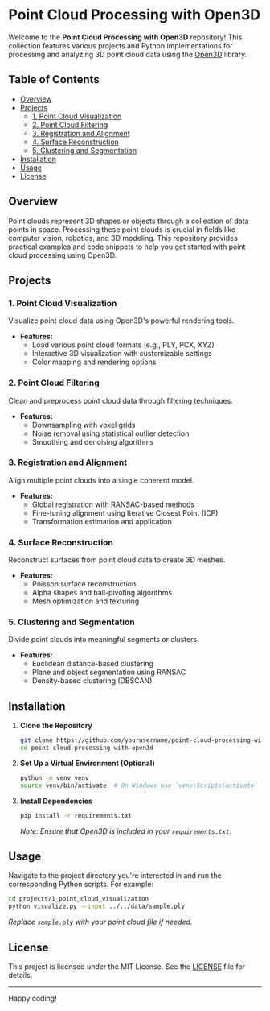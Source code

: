 # Point Cloud Processing with Open3D

Welcome to the **Point Cloud Processing with Open3D** repository! This collection features various projects and Python implementations for processing and analyzing 3D point cloud data using the [Open3D](http://www.open3d.org/) library.

## Table of Contents

- [Overview](#overview)
- [Projects](#projects)
  - [1. Point Cloud Visualization](#1-point-cloud-visualization)
  - [2. Point Cloud Filtering](#2-point-cloud-filtering)
  - [3. Registration and Alignment](#3-registration-and-alignment)
  - [4. Surface Reconstruction](#4-surface-reconstruction)
  - [5. Clustering and Segmentation](#5-clustering-and-segmentation)
- [Installation](#installation)
- [Usage](#usage)
- [License](#license)

## Overview

Point clouds represent 3D shapes or objects through a collection of data points in space. Processing these point clouds is crucial in fields like computer vision, robotics, and 3D modeling. This repository provides practical examples and code snippets to help you get started with point cloud processing using Open3D.

## Projects

### 1. Point Cloud Visualization

Visualize point cloud data using Open3D's powerful rendering tools.

- **Features:**
  - Load various point cloud formats (e.g., PLY, PCX, XYZ)
  - Interactive 3D visualization with customizable settings
  - Color mapping and rendering options

### 2. Point Cloud Filtering

Clean and preprocess point cloud data through filtering techniques.

- **Features:**
  - Downsampling with voxel grids
  - Noise removal using statistical outlier detection
  - Smoothing and denoising algorithms

### 3. Registration and Alignment

Align multiple point clouds into a single coherent model.

- **Features:**
  - Global registration with RANSAC-based methods
  - Fine-tuning alignment using Iterative Closest Point (ICP)
  - Transformation estimation and application

### 4. Surface Reconstruction

Reconstruct surfaces from point cloud data to create 3D meshes.

- **Features:**
  - Poisson surface reconstruction
  - Alpha shapes and ball-pivoting algorithms
  - Mesh optimization and texturing

### 5. Clustering and Segmentation

Divide point clouds into meaningful segments or clusters.

- **Features:**
  - Euclidean distance-based clustering
  - Plane and object segmentation using RANSAC
  - Density-based clustering (DBSCAN)

## Installation

1. **Clone the Repository**

   ```bash
   git clone https://github.com/yourusername/point-cloud-processing-with-open3d.git
   cd point-cloud-processing-with-open3d
   ```

2. **Set Up a Virtual Environment (Optional)**

   ```bash
   python -m venv venv
   source venv/bin/activate  # On Windows use `venv\Scripts\activate`
   ```

3. **Install Dependencies**

   ```bash
   pip install -r requirements.txt
   ```

   *Note: Ensure that Open3D is included in your `requirements.txt`.*

## Usage

Navigate to the project directory you're interested in and run the corresponding Python scripts. For example:

```bash
cd projects/1_point_cloud_visualization
python visualize.py --input ../../data/sample.ply
```

*Replace `sample.ply` with your point cloud file if needed.*

## License

This project is licensed under the MIT License. See the [LICENSE](LICENSE) file for details.

---

Happy coding!
